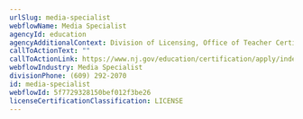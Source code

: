 ```yaml
---
urlSlug: media-specialist
webflowName: Media Specialist
agencyId: education
agencyAdditionalContext: Division of Licensing, Office of Teacher Certification and Academic Credentials
callToActionText: ""
callToActionLink: https://www.nj.gov/education/certification/apply/index.shtml
webflowIndustry: Media Specialist
divisionPhone: (609) 292-2070
id: media-specialist
webflowId: 5f7729328150bef012f3be26
licenseCertificationClassification: LICENSE
---
```

